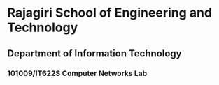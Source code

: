 # Rajagiri School of Engineering and Technology

## Department of Information Technology

### 101009/IT622S Computer Networks Lab
